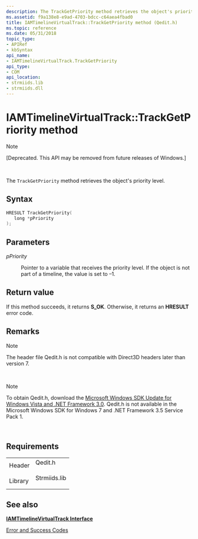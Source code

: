 ```yaml
---
description: The TrackGetPriority method retrieves the object's priority level.
ms.assetid: f9a138e8-e9ad-4703-bdcc-c64aea4fbad0
title: IAMTimelineVirtualTrack::TrackGetPriority method (Qedit.h)
ms.topic: reference
ms.date: 05/31/2018
topic_type: 
- APIRef
- kbSyntax
api_name: 
- IAMTimelineVirtualTrack.TrackGetPriority
api_type: 
- COM
api_location: 
- strmiids.lib
- strmiids.dll
---
```


# IAMTimelineVirtualTrack::TrackGetPriority method

> [!Note]  
> \[Deprecated. This API may be removed from future releases of Windows.\]

 

The `TrackGetPriority` method retrieves the object's priority level.

## Syntax


```C++
HRESULT TrackGetPriority(
   long *pPriority
);
```



## Parameters

<dl> <dt>

*pPriority* 
</dt> <dd>

Pointer to a variable that receives the priority level. If the object is not part of a timeline, the value is set to –1.

</dd> </dl>

## Return value

If this method succeeds, it returns **S\_OK**. Otherwise, it returns an **HRESULT** error code.

## Remarks

> [!Note]  
> The header file Qedit.h is not compatible with Direct3D headers later than version 7.

 

> [!Note]  
> To obtain Qedit.h, download the [Microsoft Windows SDK Update for Windows Vista and .NET Framework 3.0](https://msdn.microsoft.com/windowsvista/bb980924.aspx). Qedit.h is not available in the Microsoft Windows SDK for Windows 7 and .NET Framework 3.5 Service Pack 1.

 

## Requirements



|                    |                                                                                         |
|--------------------|-----------------------------------------------------------------------------------------|
| Header<br/>  | <dl> <dt>Qedit.h</dt> </dl>      |
| Library<br/> | <dl> <dt>Strmiids.lib</dt> </dl> |



## See also

<dl> <dt>

[**IAMTimelineVirtualTrack Interface**](iamtimelinevirtualtrack.md)
</dt> <dt>

[Error and Success Codes](error-and-success-codes.md)
</dt> </dl>

 

 




